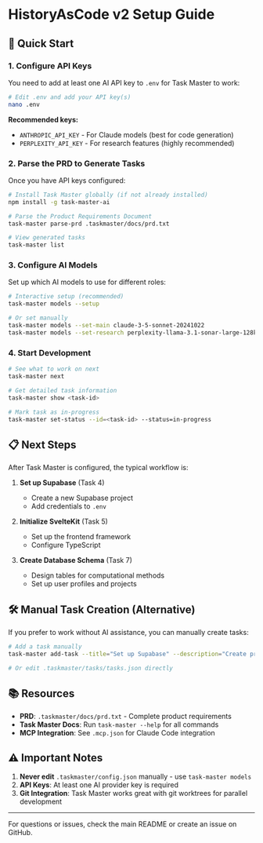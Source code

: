 # HistoryAsCode v2 Setup Guide

## 🚀 Quick Start

### 1. Configure API Keys

You need to add at least one AI API key to `.env` for Task Master to work:

```bash
# Edit .env and add your API key(s)
nano .env
```

**Recommended keys:**
- `ANTHROPIC_API_KEY` - For Claude models (best for code generation)
- `PERPLEXITY_API_KEY` - For research features (highly recommended)

### 2. Parse the PRD to Generate Tasks

Once you have API keys configured:

```bash
# Install Task Master globally (if not already installed)
npm install -g task-master-ai

# Parse the Product Requirements Document
task-master parse-prd .taskmaster/docs/prd.txt

# View generated tasks
task-master list
```

### 3. Configure AI Models

Set up which AI models to use for different roles:

```bash
# Interactive setup (recommended)
task-master models --setup

# Or set manually
task-master models --set-main claude-3-5-sonnet-20241022
task-master models --set-research perplexity-llama-3.1-sonar-large-128k-online
```

### 4. Start Development

```bash
# See what to work on next
task-master next

# Get detailed task information
task-master show <task-id>

# Mark task as in-progress
task-master set-status --id=<task-id> --status=in-progress
```

## 📋 Next Steps

After Task Master is configured, the typical workflow is:

1. **Set up Supabase** (Task 4)
   - Create a new Supabase project
   - Add credentials to `.env`
   
2. **Initialize SvelteKit** (Task 5)
   - Set up the frontend framework
   - Configure TypeScript

3. **Create Database Schema** (Task 7)
   - Design tables for computational methods
   - Set up user profiles and projects

## 🛠️ Manual Task Creation (Alternative)

If you prefer to work without AI assistance, you can manually create tasks:

```bash
# Add a task manually
task-master add-task --title="Set up Supabase" --description="Create project and configure auth"

# Or edit .taskmaster/tasks/tasks.json directly
```

## 📚 Resources

- **PRD**: `.taskmaster/docs/prd.txt` - Complete product requirements
- **Task Master Docs**: Run `task-master --help` for all commands
- **MCP Integration**: See `.mcp.json` for Claude Code integration

## ⚠️ Important Notes

1. **Never edit** `.taskmaster/config.json` manually - use `task-master models`
2. **API Keys**: At least one AI provider key is required
3. **Git Integration**: Task Master works great with git worktrees for parallel development

---

For questions or issues, check the main README or create an issue on GitHub.